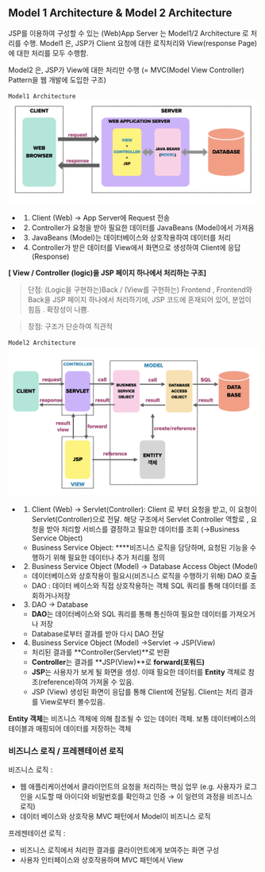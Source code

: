 

## Model 1 Architecture & Model 2 Architecture

JSP를 이용하여 구성할 수 있는 (Web)App Server 는 Model1/2 Architecture 로 처리를 수행.
Model1 은, JSP가 Client 요청에 대한 로직처리와 View(response Page)에 대한 처리를 모두 수행함.

Model2 은, JSP가 View에 대한 처리만 수행 (= MVC(Model View Controller) Pattern을 웹 개발에 도입한 구조)

`Model1 Architecture`
![Model1Architecture](../img/Model1.png)
- 1) Client (Web) → App Server에 Request 전송
- 2) Controller가 요청을 받아 필요한 데이터를 JavaBeans (Model)에서 가져옴
- 3) JavaBeans (Model)는 데이터베이스와 상호작용하여 데이터를 처리
- 4) Controller가 받은 데이터를 View에서 화면으로 생성하여 Client에 응답(Response)

**[  View / Controller (logic)을 JSP 페이지 하나에서 처리하는 구조]**

> 단점: (Logic을 구현하는)Back / (View를 구현하는) Frontend , Frontend와 Back을 JSP 페이지 하나에서 처리하기에, JSP 코드에 혼재되어 있어, 분업이 힘듬 .
확장성이 나쁨.
> 

> 장점: 구조가 단순하여 직관적
> 

`Model2 Architecture`
![Model2Architecture](../img/Model2.png)
- 1) Client (Web) → Servlet(Controller): Client 로 부터 요청을 받고, 이 요청이 
Servlet(Controller)으로 전달. 
해당 구조에서 Servlet Controller 역할로 , 요청을 받아 처리할 서비스를 결정하고 필요한 데이터를 조회 (→Business Service Object)
    - Business Service Object: ****비즈니스 로직을 담당하며, 요청된 기능을 수행하기 위해 필요한 데이터나 추가 처리를 정의
- 2) Business Service Object (Model) → Database Access Object (Model)
    - 데이터베이스와 상호작용이 필요시(비즈니스 로직을 수행하기 위해) DAO 호출
    - DAO : 데이터 베이스와 직접 상호작용하는 객체 SQL 쿼리를 통해 데이터를 조회하거나저장
- 3) DAO → Database
    - **DAO**는 데이터베이스와 SQL 쿼리를 통해 통신하여 필요한 데이터를 가져오거나 저장
    - Database로부터 결과를 받아 다시 DAO 전달
- 4) Business Service Object (Model) →Servlet → JSP(View)
    - 처리된 결과를 **Controller(Servlet)**로 반환
    - **Controller**는 결과를 **JSP(View)**로 **forward(포워드)**
    - **JSP**는 사용자가 보게 될 화면을 생성. 이때 필요한 데이터를 **Entity** 객체로 참조(reference)하여 가져올 수  있음.
    - JSP (View) 생성된 화면이 응답를 통해 Client에 전달됨. Client는 처리 결과를  View로부터 볼수있음.

**Entity 객체**는 비즈니스 객체에 의해 참조될 수 있는 데이터 객체. 보통 데이터베이스의 테이블과 매핑되어 데이터를 저장하는 객체

### 비즈니스 로직 / 프레젠테이션 로직

비즈니스 로직 : 

- 웹 애플리케이션에서 클라이언트의 요청을 처리하는 핵심 업무
(e.g. 사용자가 로그인을 시도할 때 아이디와 비밀번호를 확인하고 인증 → 이 일련의 과정을 비즈니스 로직)
- 데이터 베이스와 상호작용  MVC 패턴에서 Model이 비즈니스 로직

프레젠테이션 로직 :

- 비즈니스 로직에서 처리한 결과를 클라이언트에게 보여주는 화면 구성
- 사용자 인터페이스와 상호작용하며 MVC 패턴에서 View